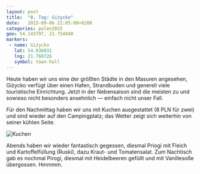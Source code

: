 ```yaml
---
layout: post
title:  "8. Tag: Giżycko"
date:   2015-09-06 22:05:00+0200
categories: polen2015
geo: 54.143797, 21.754940
markers:
 - name: Giżycko
   lat: 54.036031
   lng: 21.760726
   symbol: town-hall
---
```


Heute haben wir uns eine der größten Städte in den Masuren angesehen, Giżycko verfügt über einen Hafen, Strandbuden
und generell viele touristische Einrichtung. Jetzt in der Nebensaison sind die meisten zu und sowieso nicht besonders
ansehnlich &mdash; einfach nicht unser Fall.

Für den Nachmittag haben wir uns mit Kuchen ausgestattet (8 PLN für zwei) und sind wieder auf den Campingplatz;
das Wetter zeigt sich weiterhin von seiner kühlen Seite.

![Kuchen](https://pbs.twimg.com/media/CON41A-UAAEyzFF.jpg:orig)

Abends haben wir wieder fantastisch gegessen, diesmal Priogi mit Fleich und Kartoffelfüllung (Ruski), dazu Kraut-
und Tomatensalat. Zum Nachtisch gab es nochmal Pirogi, diesmal mit Heidelbeeren gefüllt und mit Vanillesoße übergossen.
Hmmmm.
